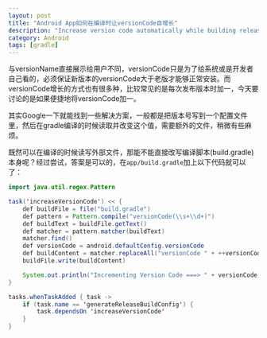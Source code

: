 ```yaml
---
layout: post
title: "Android App如何在编译时让versionCode自增长"
description: "Increase version code automatically while building release package"
category: Android
tags: [gradle]
---
```




与versionName直接展示给用户不同，versionCode只是为了给系统或是开发者自己看的，必须保证新版本的versionCode大于老版才能够正常安装。而versionCode增长的方式也有很多种，比较常见的是每次发布版本时加一，今天要讨论的是如果便捷地将versionCode加一。

<!--more-->

其实Google一下就能找到一些解决方案，一般都是把版本号写到一个配置文件里，然后在gradle编译的时候读取并改变这个值，需要额外的文件，稍微有些麻烦。

既然可以在编译的时候读写外部文件，那能不能直接改写编译脚本(build.gradle)本身呢？经过尝试，答案是可以的，在`app/build.gradle`加上以下代码就可以了：

```java
import java.util.regex.Pattern

task('increaseVersionCode') << {
    def buildFile = file("build.gradle")
    def pattern = Pattern.compile("versionCode(\\s+\\d+)")
    def buildText = buildFile.getText()
    def matcher = pattern.matcher(buildText)
    matcher.find()
    def versionCode = android.defaultConfig.versionCode
    def buildContent = matcher.replaceAll("versionCode " + ++versionCode)
    buildFile.write(buildContent)

    System.out.println("Incrementing Version Code ===> " + versionCode)
}

tasks.whenTaskAdded { task ->
    if (task.name == 'generateReleaseBuildConfig') {
        task.dependsOn 'increaseVersionCode'
    }
}
```
